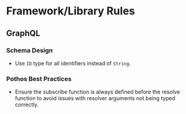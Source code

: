 # Framework/Library Rules

## GraphQL
### Schema Design
- Use `ID` type for all identifiers instead of `String`.

### Pothos Best Practices
- Ensure the subscribe function is always defined before the resolve function to avoid issues with resolver arguments not being typed correctly.